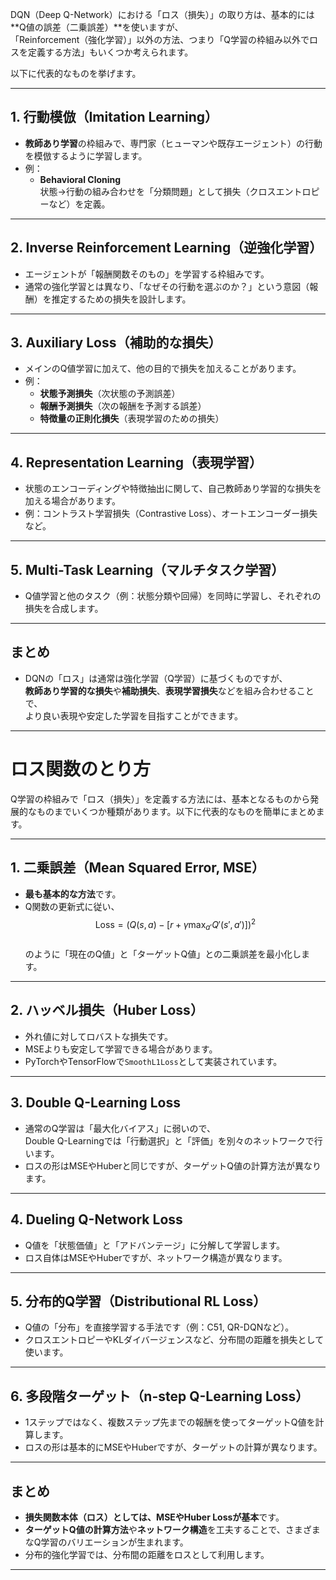DQN（Deep Q-Network）における「ロス（損失）」の取り方は、基本的には**Q値の誤差（二乗誤差）**を使いますが、  
「Reinforcement（強化学習）」以外の方法、つまり「Q学習の枠組み以外でロスを定義する方法」もいくつか考えられます。

以下に代表的なものを挙げます。

---

## 1. 行動模倣（Imitation Learning）
- **教師あり学習**の枠組みで、専門家（ヒューマンや既存エージェント）の行動を模倣するように学習します。
- 例：  
  - **Behavioral Cloning**  
    状態→行動の組み合わせを「分類問題」として損失（クロスエントロピーなど）を定義。

---

## 2. Inverse Reinforcement Learning（逆強化学習）
- エージェントが「報酬関数そのもの」を学習する枠組みです。
- 通常の強化学習とは異なり、「なぜその行動を選ぶのか？」という意図（報酬）を推定するための損失を設計します。

---

## 3. Auxiliary Loss（補助的な損失）
- メインのQ値学習に加えて、他の目的で損失を加えることがあります。
- 例：  
  - **状態予測損失**（次状態の予測誤差）  
  - **報酬予測損失**（次の報酬を予測する誤差）  
  - **特徴量の正則化損失**（表現学習のための損失）

---

## 4. Representation Learning（表現学習）
- 状態のエンコーディングや特徴抽出に関して、自己教師あり学習的な損失を加える場合があります。
- 例：コントラスト学習損失（Contrastive Loss）、オートエンコーダー損失など。

---

## 5. Multi-Task Learning（マルチタスク学習）
- Q値学習と他のタスク（例：状態分類や回帰）を同時に学習し、それぞれの損失を合成します。

---

## まとめ

- DQNの「ロス」は通常は強化学習（Q学習）に基づくものですが、  
  **教師あり学習的な損失**や**補助損失**、**表現学習損失**などを組み合わせることで、  
  より良い表現や安定した学習を目指すことができます。

---

# ロス関数のとり方

Q学習の枠組みで「ロス（損失）」を定義する方法には、基本となるものから発展的なものまでいくつか種類があります。以下に代表的なものを簡単にまとめます。

---

## 1. 二乗誤差（Mean Squared Error, MSE）
- **最も基本的な方法**です。
- Q関数の更新式に従い、  
  $$\text{Loss} = \left(Q(s, a) - \left[r + \gamma \max_{a'} Q'(s', a')\right]\right)^2$$  
  のように「現在のQ値」と「ターゲットQ値」との二乗誤差を最小化します。

---

## 2. ハッベル損失（Huber Loss）
- 外れ値に対してロバストな損失です。
- MSEよりも安定して学習できる場合があります。
- PyTorchやTensorFlowで`SmoothL1Loss`として実装されています。

---

## 3. Double Q-Learning Loss
- 通常のQ学習は「最大化バイアス」に弱いので、  
  Double Q-Learningでは「行動選択」と「評価」を別々のネットワークで行います。
- ロスの形はMSEやHuberと同じですが、ターゲットQ値の計算方法が異なります。

---

## 4. Dueling Q-Network Loss
- Q値を「状態価値」と「アドバンテージ」に分解して学習します。
- ロス自体はMSEやHuberですが、ネットワーク構造が異なります。

---

## 5. 分布的Q学習（Distributional RL Loss）
- Q値の「分布」を直接学習する手法です（例：C51, QR-DQNなど）。
- クロスエントロピーやKLダイバージェンスなど、分布間の距離を損失として使います。

---

## 6. 多段階ターゲット（n-step Q-Learning Loss）
- 1ステップではなく、複数ステップ先までの報酬を使ってターゲットQ値を計算します。
- ロスの形は基本的にMSEやHuberですが、ターゲットの計算が異なります。

---

## まとめ
- **損失関数本体（ロス）としては、MSEやHuber Lossが基本**です。
- **ターゲットQ値の計算方法**や**ネットワーク構造**を工夫することで、さまざまなQ学習のバリエーションが生まれます。
- 分布的強化学習では、分布間の距離をロスとして利用します。

---

